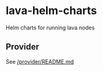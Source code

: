# lava-helm-charts
Helm charts for running lava nodes

## Provider

See [/provider/README.md](/provider/README.md)


